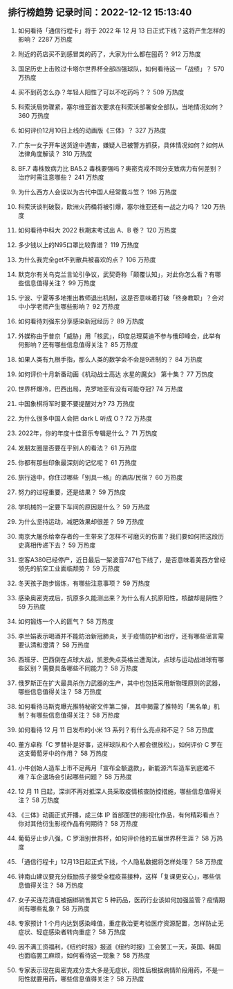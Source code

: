 
## 排行榜趋势 记录时间：2022-12-12 15:13:40
  
  1. 如何看待「通信行程卡」将于 2022 年 12 月 13 日正式下线？这将产生怎样的影响？ 2287 万热度
    
  2. 附近的药店买不到感冒类的药了，大家为什么都在囤药？ 912 万热度
    
  3. 国足历史上击败过卡塔尔世界杯全部四强球队，如何看待这一「战绩」？ 570 万热度
    
  4. 买不到药怎么办？年轻人阳性了可以不吃药吗？？ 509 万热度
    
  5. 科索沃局势骤紧，塞尔维亚首次要求在科索沃部署安全部队，当地情况如何？ 360 万热度
    
  6. 如何评价12月10日上线的动画版《三体》？ 327 万热度
    
  7. 广东一女子开车送货途中遇害，嫌疑人已被警方抓获，具体情况如何？如何从法律角度解读？ 310 万热度
    
  8. BF.7 毒株致病力比 BA5.2 毒株要强吗？奥密克戎不同分支致病力有何差别？治疗时需注意哪些？ 241 万热度
    
  9. 为什么西方人会误以为古代中国人经常戴斗笠？ 198 万热度
    
  10. 科索沃谈判破裂，欧洲火药桶将被引爆，塞尔维亚还有一战之力吗？ 120 万热度
    
  11. 如何看待中科大 2022 秋期末考试出 A、B 卷？ 120 万热度
    
  12. 多少钱以上的N95口罩比较靠谱？ 119 万热度
    
  13. 为什么我完全get不到散兵被喜欢的点？ 106 万热度
    
  14. 默克尔有关乌克兰言论引争议，武契奇称「颠覆认知」，对此你怎么看？有哪些信息值得关注？ 99 万热度
    
  15. 宁波、宁夏等多地推出教师退出机制，这是否意味着打破「终身教职」？会对中小学老师产生哪些影响？ 92 万热度
    
  16. 如何看待刘强东分享感染新冠经历？ 89 万热度
    
  17. 外媒称由于普京「威胁」用「核武」，印度总理莫迪不参与俄印峰会，此举有何影响？还有哪些信息值得关注？ 85 万热度
    
  18. 如果人类有九根手指，那么人类的数学会不会是9进制的？ 84 万热度
    
  19. 如何评价十月新番动画《机动战士高达 水星的魔女》 第十集？ 77 万热度
    
  20. 世界杯爆冷，巴西出局，克罗地亚有没有可能夺冠? 74 万热度
    
  21. 中国象棋将军时要不要提醒对方? 73 万热度
    
  22. 为什么很多中国人会把 dark L 听成 O ? 72 万热度
    
  23. 2022年，你的年度十佳音乐专辑是什么？ 71 万热度
    
  24. 发朋友圈是否要在乎别人的看法？ 61 万热度
    
  25. 你都有那些印象最深刻的记忆呢？ 61 万热度
    
  26. 旅行途中，你住过哪些「别具一格」的酒店/民宿？ 60 万热度
    
  27. 努力的过程重要，还是结果？ 59 万热度
    
  28. 学机械的一定要下车间的原因是什么？ 59 万热度
    
  29. 为什么坚持运动，减肥效果却很差？ 59 万热度
    
  30. 南京大屠杀给幸存者的一生带来了怎样不可磨灭的伤害？我们要如何把这段历史真相传递下去？ 59 万热度
    
  31. 空客A380已经停产，近日最后一架波音747也下线了，是否意味着美西方曾经领先的航空工业面临颓势？ 59 万热度
    
  32. 冬天孩子跑步锻炼，有哪些注意事项？ 59 万热度
    
  33. 感染奥密克戎后，抗原多久能测出来？为什么有人抗原阳性，核酸却是阴性？ 59 万热度
    
  34. 如何锻炼一个人的匪气？ 58 万热度
    
  35. 李兰娟表示喝酒并不能防治新冠肺炎，关于疫情防护和治疗，还有哪些谣言需要认清和澄清？ 58 万热度
    
  36. 西班牙、巴西倒在点球大战，凯恩失点英格兰遭淘汰，点球与运动战进球有哪些区别？需要具备哪些不同能力？ 58 万热度
    
  37. 俄罗斯正在扩大最具杀伤力武器的生产，其中也包括采用新物理原则的武器，哪些信息值得关注？ 58 万热度
    
  38. 如何看待马斯克曝光推特秘密文件第二弹， 其中揭露了推特的「黑名单」机制？有哪些信息值得关注？ 58 万热度
    
  39. 如何看待 12 月 11 日发布的小米 13 系列？有什么亮点和不足？ 58 万热度
    
  40. 董方卓称「C 罗替补是好事，这样球队和个人都会很放松」，如何评价 C 罗在这支葡萄牙中的作用？ 58 万热度
    
  41. 小牛创始人造车上市不足两月「宣布全额退款」，新能源汽车造车到底难不难？车企退场会引起哪些问题？ 58 万热度
    
  42. 12 月 11 日起，深圳不再对抵深人员采取疫情核查防控措施，哪些信息值得关注？ 58 万热度
    
  43. 《三体》动画正式开播，成三体 IP 首部面世的影视化作品，有何精彩看点？你对其他衍生影视作品有何期待？ 58 万热度
    
  44. 葡萄牙止步八强，C 罗泪别世界杯，如何评价他的五届世界杯生涯？ 58 万热度
    
  45. 「通信行程卡」12月13日起正式下线，个人隐私数据将怎样处理？ 58 万热度
    
  46. 钟南山建议要充分鼓励孩子接受全程疫苗接种，这样「复课更安心」，哪些信息值得关注？ 58 万热度
    
  47. 女子买连花清瘟被捆绑销售其它 5 种药品，医药行业该如何加强监管？疫情期间有哪些乱象？ 58 万热度
    
  48. 专家预计 1 个月内达到感染峰值，重症救治更考验医疗资源配置，怎样防止无症状、轻症感染者转向重症？ 58 万热度
    
  49. 因不满工资福利，《纽约时报》报道《纽约时报》工会罢工一天，英国、韩国也面临罢工麻烦，如何看待这一现象？ 58 万热度
    
  50. 专家表示现在奥密克戎分支大多是无症状，阳性后根据病情阶段用药，不是一阳性就要用药，哪些信息值得关注？ 58 万热度
    